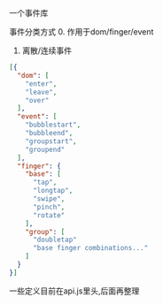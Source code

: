 一个事件库

事件分类方式
0. 作用于dom/finger/event
1. 离散/连续事件

```json
[{
  "dom": [
    "enter",
    "leave",
    "over"
  ],
  "event": [
    "bubblestart",
    "bubbleend",
    "groupstart",
    "groupend"
  ],
  "finger": {
    "base": [
      "tap",
      "longtap",
      "swipe",
      "pinch",
      "rotate"
    ],
    "group": [
      "doubletap"
      "base finger combinations..."
    ]
  }
}]
```

一些定义目前在api.js里头,后面再整理
